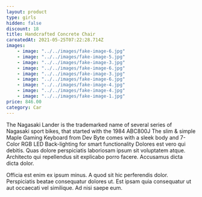 ```yaml
---
layout: product
type: girls
hidden: false
discount: 18
title: Handcrafted Concrete Chair
careatedAt: 2021-05-25T07:22:28.714Z
images:
    - image: "../../images/fake-image-6.jpg"
    - image: "../../images/fake-image-5.jpg"
    - image: "../../images/fake-image-3.jpg"
    - image: "../../images/fake-image-6.jpg"
    - image: "../../images/fake-image-3.jpg"
    - image: "../../images/fake-image-6.jpg"
    - image: "../../images/fake-image-4.jpg"
    - image: "../../images/fake-image-4.jpg"
    - image: "../../images/fake-image-1.jpg"
price: 846.00
category: Car
---
```

The Nagasaki Lander is the trademarked name of several series of Nagasaki sport bikes, that started with the 1984 ABC800J
The slim & simple Maple Gaming Keyboard from Dev Byte comes with a sleek body and 7- Color RGB LED Back-lighting for smart functionality
Dolores est vero qui debitis. Quas dolore perspiciatis laboriosam ipsum sit voluptatem atque. Architecto qui repellendus sit explicabo porro facere. Accusamus dicta dicta dolor.
 Officia est enim ex ipsum minus. A quod sit hic perferendis dolor. Perspiciatis beatae consequatur dolores ut. Est ipsam quia consequatur ut aut occaecati vel similique. Ad nisi saepe eum.
